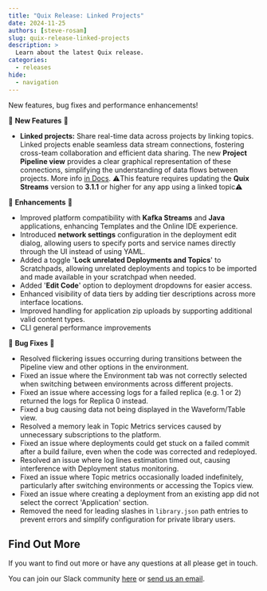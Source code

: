 ```yaml
---
title: "Quix Release: Linked Projects"
date: 2024-11-25
authors: [steve-rosam]
slug: quix-release-linked-projects
description: >
  Learn about the latest Quix release. 
categories:
  - releases
hide:
  - navigation  
---
```


New features, bug fixes and performance enhancements!

<!-- more -->

🌱 **New Features** 🌱

- **Linked projects:** Share real-time data across projects by linking topics. Linked projects enable seamless data stream connections, fostering cross-team collaboration and efficient data sharing. The new **Project Pipeline view** provides a clear graphical representation of these connections, simplifying the understanding of data flows between projects. More info [in Docs](https://quix.io/docs/create/create-linked-project.html). ⚠️This feature requires updating the **Quix Streams** version to **3.1.1** or higher for any app using a linked topic⚠️

💎 **Enhancements** 💎

- Improved platform compatibility with **Kafka Streams** and **Java** applications, enhancing Templates and the Online IDE experience.
- Introduced **network settings** configuration in the deployment edit dialog, allowing users to specify ports and service names directly through the UI instead of using YAML.
- Added a toggle '**Lock unrelated Deployments and Topics**' to Scratchpads, allowing unrelated deployments and topics to be imported and made available in your scratchpad when needed.
- Added '**Edit Code**' option to deployment dropdowns for easier access.
- Enhanced visibility of data tiers by adding tier descriptions across more interface locations.
- Improved handling for application zip uploads by supporting additional valid content types.
- CLI general performance improvements

🦠 **Bug Fixes** 🦠

- Resolved flickering issues occurring during transitions between the Pipeline view and other options in the environment.
- Fixed an issue where the Environment tab was not correctly selected when switching between environments across different projects.
- Fixed an issue where accessing logs for a failed replica (e.g. 1 or 2) returned the logs for Replica 0 instead.
- Fixed a bug causing data not being displayed in the Waveform/Table view.
- Resolved a memory leak in Topic Metrics services caused by unnecessary subscriptions to the platform.
- Fixed an issue where deployments could get stuck on a failed commit after a build failure, even when the code was corrected and redeployed.
- Resolved an issue where log lines estimation timed out, causing interference with Deployment status monitoring.
- Fixed an issue where Topic metrics occasionally loaded indefinitely, particularly after switching environments or accessing the Topics view.
- Fixed an issue where creating a deployment from an existing app did not select the correct 'Application' section.
- Removed the need for leading slashes in `library.json` path entries to prevent errors and simplify configuration for private library users.


## Find Out More
If you want to find out more or have any questions at all please get in touch.

<div class="" markdown>
<span>You can join our Slack community <a href="https://quix.io/slack-invite?_ga=join-from-docs-release-blog">here</a> or <a href="mailto:support@quix.io">send us an email</a>.</span>
</div>

